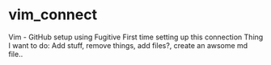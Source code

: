 # vim_connect
Vim - GitHub setup using Fugitive
First time setting up this connection
Thing I want to do:
Add stuff, remove things, add files?, create an awsome md file..
